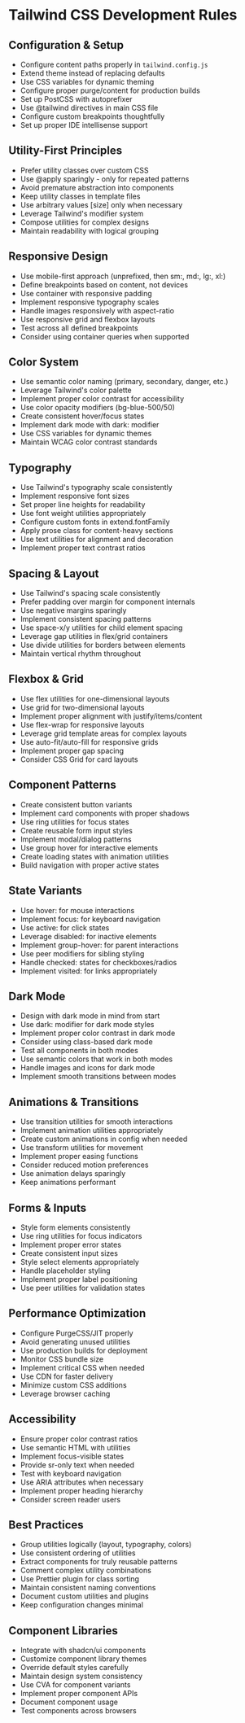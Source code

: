 # Tailwind CSS Development Rules

## Configuration & Setup
- Configure content paths properly in `tailwind.config.js`
- Extend theme instead of replacing defaults
- Use CSS variables for dynamic theming
- Configure proper purge/content for production builds
- Set up PostCSS with autoprefixer
- Use @tailwind directives in main CSS file
- Configure custom breakpoints thoughtfully
- Set up proper IDE intellisense support

## Utility-First Principles
- Prefer utility classes over custom CSS
- Use @apply sparingly - only for repeated patterns
- Avoid premature abstraction into components
- Keep utility classes in template files
- Use arbitrary values [size] only when necessary
- Leverage Tailwind's modifier system
- Compose utilities for complex designs
- Maintain readability with logical grouping

## Responsive Design
- Use mobile-first approach (unprefixed, then sm:, md:, lg:, xl:)
- Define breakpoints based on content, not devices
- Use container with responsive padding
- Implement responsive typography scales
- Handle images responsively with aspect-ratio
- Use responsive grid and flexbox layouts
- Test across all defined breakpoints
- Consider using container queries when supported

## Color System
- Use semantic color naming (primary, secondary, danger, etc.)
- Leverage Tailwind's color palette
- Implement proper color contrast for accessibility
- Use color opacity modifiers (bg-blue-500/50)
- Create consistent hover/focus states
- Implement dark mode with dark: modifier
- Use CSS variables for dynamic themes
- Maintain WCAG color contrast standards

## Typography
- Use Tailwind's typography scale consistently
- Implement responsive font sizes
- Set proper line heights for readability
- Use font weight utilities appropriately
- Configure custom fonts in extend.fontFamily
- Apply prose class for content-heavy sections
- Use text utilities for alignment and decoration
- Implement proper text contrast ratios

## Spacing & Layout
- Use Tailwind's spacing scale consistently
- Prefer padding over margin for component internals
- Use negative margins sparingly
- Implement consistent spacing patterns
- Use space-x/y utilities for child element spacing
- Leverage gap utilities in flex/grid containers
- Use divide utilities for borders between elements
- Maintain vertical rhythm throughout

## Flexbox & Grid
- Use flex utilities for one-dimensional layouts
- Use grid for two-dimensional layouts
- Implement proper alignment with justify/items/content
- Use flex-wrap for responsive layouts
- Leverage grid template areas for complex layouts
- Use auto-fit/auto-fill for responsive grids
- Implement proper gap spacing
- Consider CSS Grid for card layouts

## Component Patterns
- Create consistent button variants
- Implement card components with proper shadows
- Use ring utilities for focus states
- Create reusable form input styles
- Implement modal/dialog patterns
- Use group hover for interactive elements
- Create loading states with animation utilities
- Build navigation with proper active states

## State Variants
- Use hover: for mouse interactions
- Implement focus: for keyboard navigation
- Use active: for click states
- Leverage disabled: for inactive elements
- Implement group-hover: for parent interactions
- Use peer modifiers for sibling styling
- Handle checked: states for checkboxes/radios
- Implement visited: for links appropriately

## Dark Mode
- Design with dark mode in mind from start
- Use dark: modifier for dark mode styles
- Implement proper color contrast in dark mode
- Consider using class-based dark mode
- Test all components in both modes
- Use semantic colors that work in both modes
- Handle images and icons for dark mode
- Implement smooth transitions between modes

## Animations & Transitions
- Use transition utilities for smooth interactions
- Implement animation utilities appropriately
- Create custom animations in config when needed
- Use transform utilities for movement
- Implement proper easing functions
- Consider reduced motion preferences
- Use animation delays sparingly
- Keep animations performant

## Forms & Inputs
- Style form elements consistently
- Use ring utilities for focus indicators
- Implement proper error states
- Create consistent input sizes
- Style select elements appropriately
- Handle placeholder styling
- Implement proper label positioning
- Use peer utilities for validation states

## Performance Optimization
- Configure PurgeCSS/JIT properly
- Avoid generating unused utilities
- Use production builds for deployment
- Monitor CSS bundle size
- Implement critical CSS when needed
- Use CDN for faster delivery
- Minimize custom CSS additions
- Leverage browser caching

## Accessibility
- Ensure proper color contrast ratios
- Use semantic HTML with utilities
- Implement focus-visible states
- Provide sr-only text when needed
- Test with keyboard navigation
- Use ARIA attributes when necessary
- Implement proper heading hierarchy
- Consider screen reader users

## Best Practices
- Group utilities logically (layout, typography, colors)
- Use consistent ordering of utilities
- Extract components for truly reusable patterns
- Comment complex utility combinations
- Use Prettier plugin for class sorting
- Maintain consistent naming conventions
- Document custom utilities and plugins
- Keep configuration changes minimal

## Component Libraries
- Integrate with shadcn/ui components
- Customize component library themes
- Override default styles carefully
- Maintain design system consistency
- Use CVA for component variants
- Implement proper component APIs
- Document component usage
- Test components across browsers